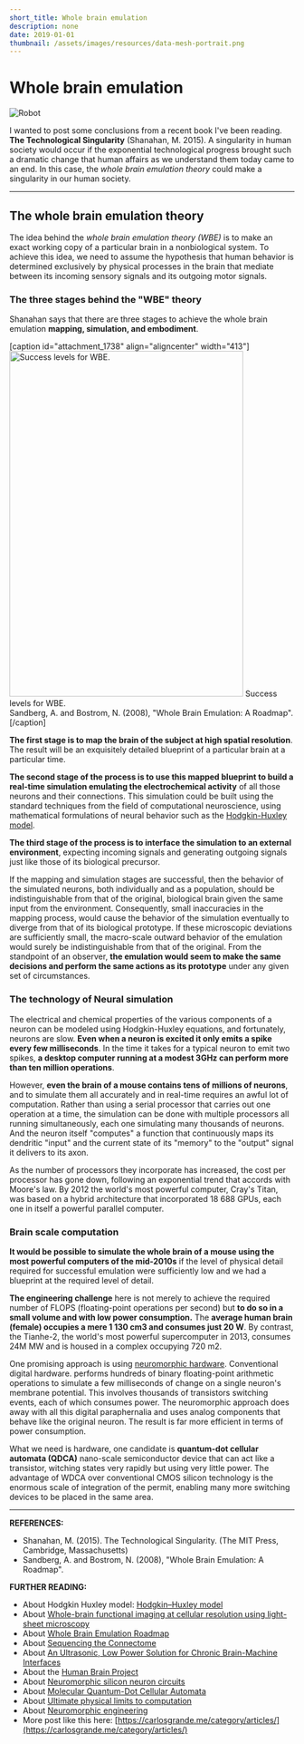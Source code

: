 ```yaml
---
short_title: Whole brain emulation
description: none
date: 2019-01-01
thumbnail: /assets/images/resources/data-mesh-portrait.png
---
```


# Whole brain emulation

![Robot](https://carlosgrande.me/wp-content/uploads/2021/01/ba1e4da68a8260760c07e20617db0893-186x300.jpg)



I wanted to post some conclusions from a recent book I've been reading. **The Technological Singularity** (Shanahan, M. 2015). A singularity in human society would occur if the exponential technological progress brought such a dramatic change that human affairs as we understand them today came to an end. In this case, the *whole brain emulation theory* could make a singularity in our human society.

---

## The whole brain emulation theory
The idea behind the *whole brain emulation theory (WBE)* is to make an exact working copy of a particular brain in a nonbiological system. To achieve this idea, we need to assume the hypothesis that human behavior is determined exclusively by physical processes in the brain that mediate between its incoming sensory signals and its outgoing motor signals.

### The three stages behind the "WBE" theory
Shanahan says that there are three stages to achieve the whole brain emulation **mapping, simulation, and embodiment**.

[caption id="attachment_1738" align="aligncenter" width="413"]<a href="https://carlosgrande.me/wp-content/uploads/2021/01/SuccesLevelsWBE.jpg"><img src="https://carlosgrande.me/wp-content/uploads/2021/01/SuccesLevelsWBE.jpg" alt="Success levels for WBE." width="413" height="610" class="size-full wp-image-1738" /></a> Success levels for WBE.<br />Sandberg, A. and Bostrom, N. (2008), "Whole Brain Emulation: A Roadmap".[/caption]


**The first stage is to map the brain of the subject at high spatial resolution**. The result will be an exquisitely detailed blueprint of a particular brain at a particular time.

**The second stage of the process is to use this mapped blueprint to build a real-time simulation emulating the electrochemical activity** of all those neurons and their connections. This simulation could be built using the standard techniques from the field of computational neuroscience, using mathematical formulations of neural behavior such as the [Hodgkin-Huxley model](https://en.wikipedia.org/wiki/Hodgkin%E2%80%93Huxley_model#:~:text=The%20Hodgkin%E2%80%93Huxley%20model%2C%20or,as%20neurons%20and%20cardiac%20myocytes. "Hodgkin-Huxley model").

**The third stage of the process is to interface the simulation to an external environment**, expecting incoming signals and generating outgoing signals just like those of its biological precursor.

If the mapping and simulation stages are successful, then the behavior of the simulated neurons, both individually and as a population, should be indistinguishable from that of the original, biological brain given the same input from the environment. Consequently, small inaccuracies in the mapping process, would cause the behavior of the simulation eventually to diverge from that of its biological prototype. If these microscopic deviations are sufficiently small, the macro-scale outward behavior of the emulation would surely be indistinguishable from that of the original. From the standpoint of an observer, **the emulation would seem to make the same decisions and perform the same actions as its prototype** under any given set of circumstances.

### The technology of Neural simulation
The electrical and chemical properties of the various components of a neuron can be modeled using Hodgkin-Huxley equations, and fortunately, neurons are slow. **Even when a neuron is excited it only emits a spike every few milliseconds**. In the time it takes for a typical neuron to emit two spikes, **a desktop computer running at a modest 3GHz can perform more than ten million operations**.

However, **even the brain of a mouse contains tens of millions of neurons**, and to simulate them all accurately and in real-time requires an awful lot of computation. Rather than using a serial processor that carries out one operation at a time, the simulation can be done with multiple processors all running simultaneously, each one simulating many thousands of neurons. And the neuron itself "computes" a function that continuously maps its dendritic "input" and the current state of its "memory" to the "output" signal it delivers to its axon.

As the number of processors they incorporate has increased, the cost per processor has gone down, following an exponential trend that accords with Moore's law. By 2012 the world's most powerful computer, Cray's Titan, was based on a hybrid architecture that incorporated 18 688 GPUs, each one in itself a powerful parallel computer.

### Brain scale computation
**It would be possible to simulate the whole brain of a mouse using the most powerful computers of the mid-2010s** if the level of physical detail required for successful emulation were sufficiently low and we had a blueprint at the required level of detail.

**The engineering challenge** here is not merely to achieve the required number of FLOPS (floating-point operations per second) but **to do so in a small volume and with low power consumption.** The **average human brain (female) occupies a mere 1 130 cm3 and consumes just 20 W**. By contrast, the Tianhe-2, the world's most powerful supercomputer in 2013, consumes 24M MW and is housed in a complex occupying 720 m2.

One promising approach is using [neuromorphic hardware](http://https://en.wikipedia.org/wiki/Neuromorphic_engineering "neuromorphic hardware"). Conventional digital hardware. performs hundreds of binary floating-point arithmetic operations to simulate a few milliseconds of change on a single neuron's membrane potential. This involves thousands of transistors switching events, each of which consumes power. The neuromorphic approach does away with all this digital paraphernalia and uses analog components that behave like the original neuron. The result is far more efficient in terms of power consumption.

What we need is hardware, one candidate is **quantum-dot cellular automata (QDCA)** nano-scale semiconductor device that can act like a transistor, witching states very rapidly but using very little power. The advantage of WDCA over conventional CMOS silicon technology is the enormous scale of integration of the permit, enabling many more switching devices to be placed in the same area.

---

**REFERENCES:**

- Shanahan, M. (2015). The Technological Singularity. (The MIT Press, Cambridge, Massachusetts)
- Sandberg, A. and Bostrom, N. (2008), "Whole Brain Emulation: A Roadmap".


**FURTHER READING:**

- About Hodgkin Huxley model: [Hodgkin–Huxley model](https://en.wikipedia.org/wiki/Hodgkin%E2%80%93Huxley_model#:~:text=The%20Hodgkin%E2%80%93Huxley%20model%2C%20or,as%20neurons%20and%20cardiac%20myocytes.)
- About [Whole-brain functional imaging at cellular resolution using light-sheet microscopy](https://www.nature.com/articles/nmeth.2434)
- About [Whole Brain Emulation Roadmap](https://www.fhi.ox.ac.uk/brain-emulation-roadmap-report.pdf)
- About [Sequencing the Connectome](https://journals.plos.org/plosbiology/article?id=10.1371/journal.pbio.1001411)
- About [ An Ultrasonic, Low Power Solution
for Chronic Brain-Machine Interfaces](https://arxiv.org/pdf/1307.2196.pdf)
- About the [Human Brain Project](https://www.humanbrainproject.eu/en/)
- About [Neuromorphic silicon neuron circuits](https://www.frontiersin.org/articles/10.3389/fnins.2011.00073/full)
- About [Molecular Quantum-Dot Cellular Automata](https://www3.nd.edu/~lent/pdf/nd/Molecular_Quantum-Dot_Cellular_Automata.pdf)
- About [Ultimate physical limits to computation](https://cds.cern.ch/record/396654/files/9908043.pdf)
- About [Neuromorphic engineering](https://en.wikipedia.org/wiki/Neuromorphic_engineering)
- More post like this here: [https://carlosgrande.me/category/articles/](https://carlosgrande.me/category/articles/)